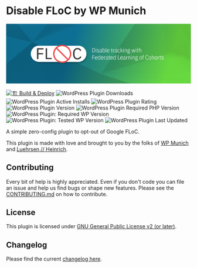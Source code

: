 # Disable FLoC by WP Munich

![Disable FLoC by WP Munich](https://raw.githubusercontent.com/luehrsenheinrich/wpm-floc/master/assets/banner-1544x500.png)

[![🏗 Build & Deploy](../../actions/workflows/main.yml/badge.svg)](../../actions/workflows/main.yml)
![WordPress Plugin Downloads](https://img.shields.io/wordpress/plugin/dd/wpm-floc?style=for-the-badge) ![WordPress Plugin Active Installs](https://img.shields.io/wordpress/plugin/installs/wpm-slug?style=for-the-badge) ![WordPress Plugin Rating](https://img.shields.io/wordpress/plugin/stars/wpm-floc?style=for-the-badge) ![WordPress Plugin Version](https://img.shields.io/wordpress/plugin/v/wpm-floc?label=version&style=for-the-badge) ![WordPress Plugin Required PHP Version](https://img.shields.io/wordpress/plugin/required-php/wpm-floc?style=for-the-badge) ![WordPress Plugin: Required WP Version](https://img.shields.io/wordpress/plugin/wp-version/wpm-floc?label=required%20wp) ![WordPress Plugin: Tested WP Version](https://img.shields.io/wordpress/plugin/tested/wpm-floc?style=for-the-badge) ![WordPress Plugin Last Updated](https://img.shields.io/wordpress/plugin/last-updated/wpm-floc?style=for-the-badge)

A simple zero-config plugin to opt-out of Google FLoC.

This plugin is made with love and brought to you by the folks of [WP Munich](http://www.wp-munich.de) and [Luehrsen // Heinrich](http://www.luehrsen-heinrich.de).

## Contributing

Every bit of help is highly appreciated. Even if you don't code you can file an issue and help us find bugs or shape new features. Please see the [CONTRIBUTING.md](./CONTRIBUTING.md) on how to contribute.

## License

This plugin is licensed under [GNU General Public License v2 (or later)](./LICENSE.md).

## Changelog

Please find the current [changelog here](./../../releases).
